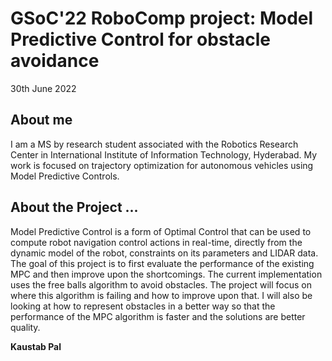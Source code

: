 # GSoC'22 RoboComp project: Model Predictive Control for obstacle avoidance 

30th June 2022

## About me

I am a MS by research student associated with the Robotics Research Center in
International Institute of Information Technology, Hyderabad. My work is focused
on trajectory optimization for autonomous vehicles using Model Predictive
Controls.

## About the Project ...

Model Predictive Control is a form of Optimal Control that can be used to
compute robot navigation control actions in real-time, directly from the dynamic
model of the robot, constraints on its parameters and LIDAR data. The goal of
this project is to first evaluate the performance of the existing MPC and then
improve upon the shortcomings. The current implementation uses the free balls
algorithm to avoid obstacles. The project will focus on where this algorithm is
failing and how to improve upon that. I will also be looking at how to represent
obstacles in a better way so that the performance of the MPC algorithm is faster
and the solutions are better quality. 

__Kaustab Pal__
